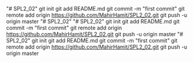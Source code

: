 "# SPL2_02"  git init git add README.md git commit -m "first commit" git remote add origin https://github.com/MahirHamit/SPL2_02.git git push -u origin master
"# SPL2_02" 
"# SPL2_02"  git init git add README.md git commit -m "first commit" git remote add origin https://github.com/MahirHamit/SPL2_02.git git push -u origin master
"# SPL2_02"  git init git add README.md git commit -m "first commit" git remote add origin https://github.com/MahirHamit/SPL2_02.git git push -u origin master
